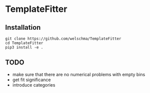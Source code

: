 # TemplateFitter

## Installation

```
git clone https://github.com/welschma/TemplateFitter
cd TemplateFitter
pip3 install -e .
```

## TODO

* make sure that there are no numerical problems with empty bins
* get fit significance
* introduce categories 